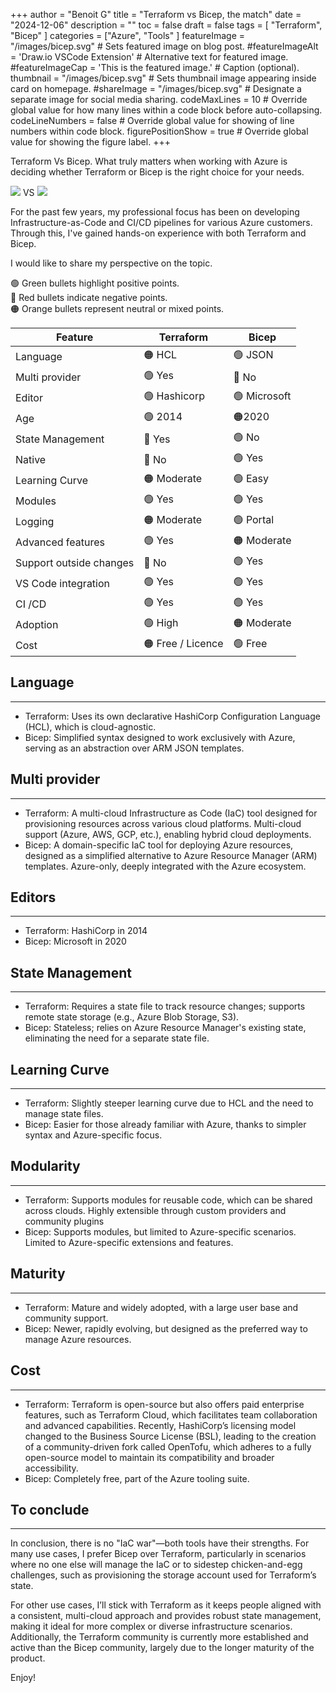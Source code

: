 +++
author = "Benoit G"
title = "Terraform vs Bicep, the match"
date = "2024-12-06"
description = ""
toc = false
draft = false
tags = [
    "Terraform", "Bicep"
]
categories = ["Azure", "Tools"
]
featureImage = "/images/bicep.svg" # Sets featured image on blog post.
#featureImageAlt = 'Draw.io VSCode Extension' # Alternative text for featured image.
#featureImageCap = 'This is the featured image.' # Caption (optional).
thumbnail = "/images/bicep.svg" # Sets thumbnail image appearing inside card on homepage.
#shareImage = "/images/bicep.svg" # Designate a separate image for social media sharing.
codeMaxLines = 10 # Override global value for how many lines within a code block before auto-collapsing.
codeLineNumbers = false # Override global value for showing of line numbers within code block.
figurePositionShow = true # Override global value for showing the figure label.
+++

Terraform Vs Bicep. What truly matters when working with Azure is deciding whether Terraform or Bicep is the right choice for your needs.
<!--more-->

<img src="/images/bicep.svg"> VS <img src="/images/terraform.svg">

For the past few years, my professional focus has been on developing Infrastructure-as-Code and CI/CD pipelines for various Azure customers. Through this, I've gained hands-on experience with both Terraform and Bicep.

I would like to share my perspective on the topic.

🟢 Green bullets highlight positive points.<br>
🔴 Red bullets indicate negative points.<br>
🟠 Orange bullets represent neutral or mixed points.<br>

| Feature                 | Terraform           | Bicep          |
|-------------------------|---------------------|----------------|
| Language                | 🟠 HCL              | 🟢 JSON       |
| Multi provider          | 🟢 Yes              | 🔴 No         |
| Editor                  | 🟢 Hashicorp        | 🟢 Microsoft  |
| Age                     | 🟢 2014             | 🟠2020        |
| State Management        | 🔴 Yes              | 🟢 No         |
| Native                  | 🔴 No               | 🟢 Yes        |
| Learning Curve          | 🟠 Moderate         | 🟢 Easy       |
| Modules                 | 🟢 Yes              | 🟢 Yes        |
| Logging                 | 🟠 Moderate         | 🟢 Portal     |
| Advanced features       | 🟢 Yes              | 🟠 Moderate   |
| Support outside changes | 🔴 No               | 🟢 Yes        |
| VS Code integration     | 🟢 Yes              | 🟢 Yes        |
| CI /CD                  | 🟢 Yes              | 🟢 Yes        |
| Adoption                | 🟢 High             | 🟠 Moderate   |
| Cost                    | 🟠 Free / Licence   | 🟢 Free       |

## Language
---

- Terraform: Uses its own declarative HashiCorp Configuration Language (HCL), which is cloud-agnostic.
- Bicep: Simplified syntax designed to work exclusively with Azure, serving as an abstraction over ARM JSON templates.

##  Multi provider
---

- Terraform: A multi-cloud Infrastructure as Code (IaC) tool designed for provisioning resources across various cloud platforms.
Multi-cloud support (Azure, AWS, GCP, etc.), enabling hybrid cloud deployments.
- Bicep: A domain-specific IaC tool for deploying Azure resources, designed as a simplified alternative to Azure Resource Manager (ARM) templates. Azure-only, deeply integrated with the Azure ecosystem.

##  Editors
---

- Terraform: HashiCorp in 2014
- Bicep: Microsoft in 2020

## State Management
---

- Terraform: Requires a state file to track resource changes; supports remote state storage (e.g., Azure Blob Storage, S3).
- Bicep: Stateless; relies on Azure Resource Manager's existing state, eliminating the need for a separate state file.


## Learning Curve
---

- Terraform: Slightly steeper learning curve due to HCL and the need to manage state files.
- Bicep: Easier for those already familiar with Azure, thanks to simpler syntax and Azure-specific focus.

## Modularity
---

- Terraform: Supports modules for reusable code, which can be shared across clouds. Highly extensible through custom providers and community plugins
- Bicep: Supports modules, but limited to Azure-specific scenarios. Limited to Azure-specific extensions and features.

## Maturity
---

- Terraform: Mature and widely adopted, with a large user base and community support.
- Bicep: Newer, rapidly evolving, but designed as the preferred way to manage Azure resources.

## Cost
---

- Terraform: Terraform is open-source but also offers paid enterprise features, such as Terraform Cloud, which facilitates team collaboration and advanced capabilities. Recently, HashiCorp’s licensing model changed to the Business Source License (BSL), leading to the creation of a community-driven fork called OpenTofu, which adheres to a fully open-source model to maintain its compatibility and broader accessibility.
- Bicep: Completely free, part of the Azure tooling suite.

## To conclude
---

In conclusion, there is no "IaC war"—both tools have their strengths. For many use cases, I prefer Bicep over Terraform, particularly in scenarios where no one else will manage the IaC or to sidestep chicken-and-egg challenges, such as provisioning the storage account used for Terraform’s state.

For other use cases, I’ll stick with Terraform as it keeps people aligned with a consistent, multi-cloud approach and provides robust state management, making it ideal for more complex or diverse infrastructure scenarios. Additionally, the Terraform community is currently more established and active than the Bicep community, largely due to the longer maturity of the product.

Enjoy!